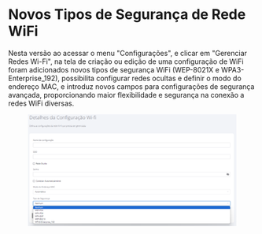 # Novos Tipos de Segurança de Rede WiFi

Nesta versão ao acessar o menu "Configurações", e clicar em "Gerenciar Redes Wi-Fi", na tela de criação ou edição de uma configuração de WiFi foram adicionados novos tipos de segurança WiFi (WEP-8021X e WPA3-Enterprise\_192), possibilita configurar redes ocultas e definir o modo do endereço MAC, e introduz novos campos para configurações de segurança avançada, proporcionando maior flexibilidade e segurança na conexão a redes WiFi diversas.

<figure><img src="../../.gitbook/assets/image (1) (1).png" alt=""><figcaption></figcaption></figure>
